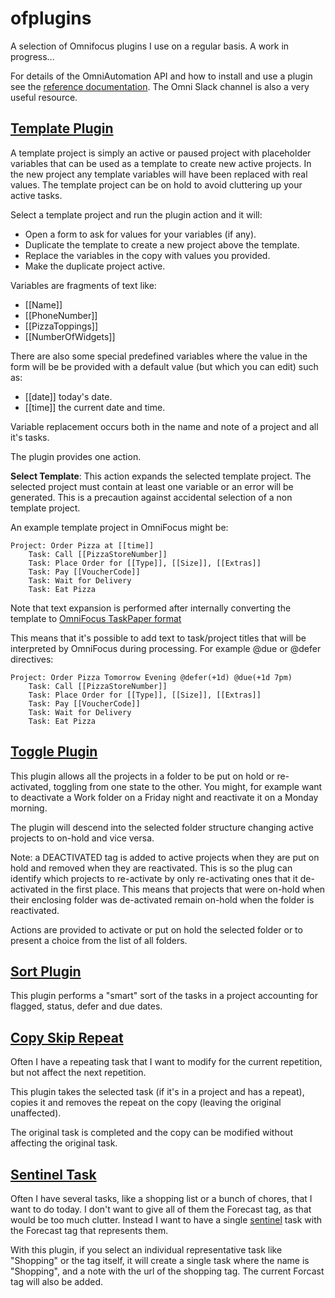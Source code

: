 # ofplugins

A selection of Omnifocus plugins I use on a regular basis. A work in progress...

For details of the OmniAutomation API and how to install and use a plugin see the [reference documentation](https://omni-automation.com/omnifocus/index.html). The Omni Slack channel is also a very useful resource.

## [Template Plugin](template.omnifocusjs)

A template project is simply an active or paused project with placeholder variables that can be used
as a template to create new active projects. In the new project any template variables will have been
replaced with real values. The template project can be on hold to avoid cluttering up your active tasks.

Select a template project and run the plugin action and it will:

- Open a form to ask for values for your variables (if any).
- Duplicate the template to create a new project above the template.
- Replace the variables in the copy with values you provided.
- Make the duplicate project active.

Variables are fragments of text like:
 
- [[Name]]
- [[PhoneNumber]]
- [[PizzaToppings]]
- [[NumberOfWidgets]]

There are also some special predefined variables where the value in the form
will be be provided with a default value (but which you can edit) such as:

- [[date]] today's date.
- [[time]] the current date and time.

Variable replacement occurs both in the name and note of a project and all it's tasks.

The plugin provides one action.

**Select Template**: This action expands the selected template project. The selected project must contain at least one variable or an error will be generated. This is a precaution against accidental selection of a non template project.

An example template project in OmniFocus might be:

```
Project: Order Pizza at [[time]]
    Task: Call [[PizzaStoreNumber]]
    Task: Place Order for [[Type]], [[Size]], [[Extras]]
    Task: Pay [[VoucherCode]]
    Task: Wait for Delivery
    Task: Eat Pizza
```

Note that text expansion is performed after internally converting the template
to [OmniFocus TaskPaper format](https://support.omnigroup.com/omnifocus-taskpaper-reference)

This means that it's possible to add text to task/project titles that will be interpreted by
OmniFocus during processing. For example @due or @defer directives:

```
Project: Order Pizza Tomorrow Evening @defer(+1d) @due(+1d 7pm)
    Task: Call [[PizzaStoreNumber]]
    Task: Place Order for [[Type]], [[Size]], [[Extras]]
    Task: Pay [[VoucherCode]]
    Task: Wait for Delivery
    Task: Eat Pizza
```


## [Toggle Plugin](toggle.omnifocusjs)

This plugin allows all the projects in a folder to be put on hold or re-activated, toggling from one state to the other. You might, for example want to deactivate a Work folder on a Friday night and reactivate it on a
Monday morning. 

The plugin will descend into the selected folder structure changing active projects to on-hold and vice versa.

Note: a DEACTIVATED tag is added to active projects when they are put on hold and removed when they are reactivated. This is so the plug can
identify which projects to re-activate by only re-activating ones that it de-activated in the first place. This means that projects that were on-hold when their enclosing folder was de-activated remain on-hold when the folder is reactivated. 

Actions are provided to activate or put on hold the selected folder or to present a choice from the list of all folders.

## [Sort Plugin](sort.omnifocusjs)

This plugin performs a "smart" sort of the tasks in a project accounting for flagged, status, defer and due dates.

## [Copy Skip Repeat](copySkipRepeat.omnifocusjs)

Often I have a repeating task that I want to modify for the current repetition, but not affect the next repetition.

This plugin takes the selected task (if it's in a project and has a repeat), copies it and removes the repeat on the copy (leaving the original unaffected).

The original task is completed and the copy can be modified without affecting the original task.

## [Sentinel Task](sentinel.omnifocusjs)

Often I have several tasks, like a shopping list or a bunch of chores, that I want to do today. I don't want to give all of them the Forecast tag, as that would be too much clutter. Instead I want to have a single [sentinel](https://www.dictionary.com/browse/sentinel) task with the Forecast tag that represents them.

With this plugin, if you select an individual representative task like "Shopping" or the tag itself, it will create a single task where the name is "Shopping", and a note with the url of the shopping tag. The current Forcast tag will also be added.
